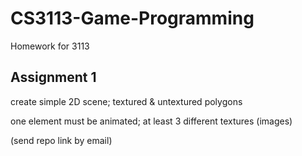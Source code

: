 # CS3113-Game-Programming
Homework for 3113

## Assignment 1

create simple 2D scene; textured & untextured polygons

one element must be animated; at least 3 different textures (images)

(send repo link by email)

